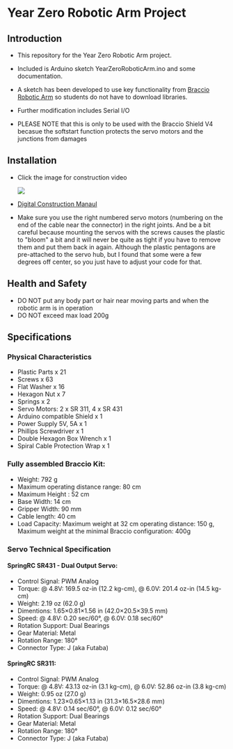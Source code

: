 # Year Zero Robotic Arm Project
## Introduction 
* This repository for the Year Zero Robotic Arm project. 
* Included is Arduino sketch YearZeroRoboticArm.ino and some documentation.
* A sketch has been developed to use key functionality from [Braccio Robotic Arm](https://github.com/arduino-org/arduino-library-braccio) so students do not have to download libraries. 
* Further modification includes Serial I/O

* PLEASE NOTE that this is only to be used with the Braccio Shield V4 becasue the softstart function protects the servo motors and the junctions from damages

## Installation 
* Click the image for construction video

  [![](http://img.youtube.com/vi/5VkjJXm6bx8/0.jpg)](http://www.youtube.com/watch?v=5VkjJXm6bx8 "Robotic Arm Construction")

* [Digital Construction Manaul](https://www.robotshop.com/media/files/pdf/Braccio_Quick_Start_Guide.pdf)

* Make sure you use the right numbered servo motors (numbering on the end of the cable near the connector) in the right joints.  And be a bit careful because mounting the servos with the screws causes the plastic to "bloom" a bit and it will never be quite as tight if you have to remove them and put them back in again.  Although the plastic pentagons are pre-attached to the servo hub, but I found that some were a few degrees off center, so you just have to adjust your code for that.

## Health and Safety

* DO NOT put any body part or hair near moving parts and when the robotic arm is in operation 
* DO NOT exceed max load 200g


## Specifications 

### Physical Characteristics

* Plastic Parts x 21
* Screws x 63
* Flat Washer x 16
* Hexagon Nut x 7
* Springs x 2
* Servo Motors: 2 x SR 311, 4 x SR 431
* Arduino compatible Shield x 1
* Power Supply 5V, 5A x 1
* Phillips Screwdriver x 1
* Double Hexagon Box Wrench x 1
* Spiral Cable Protection Wrap x 1

### Fully assembled Braccio Kit:

* Weight: 792 g
* Maximum operating distance range: 80 cm
* Maximum Height : 52 cm
* Base Width: 14 cm
* Gripper Width: 90 mm
* Cable length: 40 cm
* Load Capacity: Maximum weight at 32 cm operating distance: 150 g, Maximum weight at the minimal Braccio configuration: 400g

### Servo Technical Specification

#### SpringRC SR431 - Dual Output Servo:

* Control Signal: PWM Analog
* Torque: @ 4.8V: 169.5 oz-in (12.2 kg-cm), @ 6.0V: 201.4 oz-in (14.5 kg-cm)
* Weight: 2.19 oz (62.0 g)
* Dimentions: 1.65×0.81×1.56 in (42.0×20.5×39.5 mm)
* Speed: @ 4.8V: 0.20 sec/60°, @ 6.0V: 0.18 sec/60°
* Rotation Support: Dual Bearings
* Gear Material: Metal
* Rotation Range: 180°
* Connector Type: J (aka Futaba)

#### SpringRC SR311:

* Control Signal: PWM Analog
* Torque: @ 4.8V: 43.13 oz-in (3.1 kg-cm), @ 6.0V: 52.86 oz-in (3.8 kg-cm)
* Weight: 0.95 oz (27.0 g)
* Dimentions: 1.23×0.65×1.13 in (31.3×16.5×28.6 mm)
* Speed: @ 4.8V: 0.14 sec/60°, @ 6.0V: 0.12 sec/60°
* Rotation Support: Dual Bearings
* Gear Material: Metal
* Rotation Range: 180°
* Connector Type: J (aka Futaba)